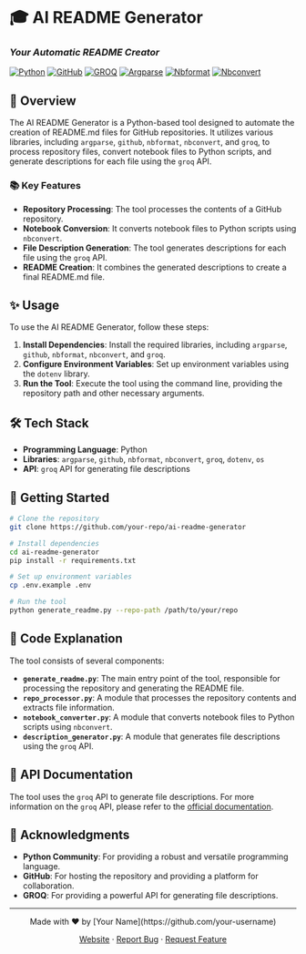 # 🎓 AI README Generator
### *Your Automatic README Creator*
[![Python](https://img.shields.io/badge/Python-3776AB?style=for-the-badge&logo=python&logoColor=white)](https://www.python.org/)
[![GitHub](https://img.shields.io/badge/GitHub-181717?style=for-the-badge&logo=github&logoColor=white)](https://github.com/)
[![GROQ](https://img.shields.io/badge/GROQ-F06835?style=for-the-badge&logo=sanity&logoColor=white)](https://www.sanity.io/docs/groq)
[![Argparse](https://img.shields.io/badge/Argparse-FF9900?style=for-the-badge&logo=python&logoColor=white)](https://docs.python.org/3/library/argparse.html)
[![Nbformat](https://img.shields.io/badge/Nbformat-181717?style=for-the-badge&logo=jupyter&logoColor=white)](https://nbformat.readthedocs.io/en/latest/)
[![Nbconvert](https://img.shields.io/badge/Nbconvert-181717?style=for-the-badge&logo=jupyter&logoColor=white)](https://nbconvert.readthedocs.io/en/latest/)

## 🌟 Overview
The AI README Generator is a Python-based tool designed to automate the creation of README.md files for GitHub repositories. It utilizes various libraries, including `argparse`, `github`, `nbformat`, `nbconvert`, and `groq`, to process repository files, convert notebook files to Python scripts, and generate descriptions for each file using the `groq` API.

### 📚 Key Features
- **Repository Processing**: The tool processes the contents of a GitHub repository.
- **Notebook Conversion**: It converts notebook files to Python scripts using `nbconvert`.
- **File Description Generation**: The tool generates descriptions for each file using the `groq` API.
- **README Creation**: It combines the generated descriptions to create a final README.md file.

## ✨ Usage
To use the AI README Generator, follow these steps:
1. **Install Dependencies**: Install the required libraries, including `argparse`, `github`, `nbformat`, `nbconvert`, and `groq`.
2. **Configure Environment Variables**: Set up environment variables using the `dotenv` library.
3. **Run the Tool**: Execute the tool using the command line, providing the repository path and other necessary arguments.

## 🛠️ Tech Stack
- **Programming Language**: Python
- **Libraries**: `argparse`, `github`, `nbformat`, `nbconvert`, `groq`, `dotenv`, `os`
- **API**: `groq` API for generating file descriptions

## 🚀 Getting Started
```bash
# Clone the repository
git clone https://github.com/your-repo/ai-readme-generator

# Install dependencies
cd ai-readme-generator
pip install -r requirements.txt

# Set up environment variables
cp .env.example .env

# Run the tool
python generate_readme.py --repo-path /path/to/your/repo
```

## 📱 Code Explanation
The tool consists of several components:
- **`generate_readme.py`**: The main entry point of the tool, responsible for processing the repository and generating the README file.
- **`repo_processor.py`**: A module that processes the repository contents and extracts file information.
- **`notebook_converter.py`**: A module that converts notebook files to Python scripts using `nbconvert`.
- **`description_generator.py`**: A module that generates file descriptions using the `groq` API.

## 🔗 API Documentation
The tool uses the `groq` API to generate file descriptions. For more information on the `groq` API, please refer to the [official documentation](https://www.sanity.io/docs/groq).

## 🙏 Acknowledgments
- **Python Community**: For providing a robust and versatile programming language.
- **GitHub**: For hosting the repository and providing a platform for collaboration.
- **GROQ**: For providing a powerful API for generating file descriptions.

---

<div align="center">
  Made with ❤️ by [Your Name](https://github.com/your-username)
  
  [Website](https://your-website.com) · [Report Bug](https://github.com/your-username/ai-readme-generator/issues) · [Request Feature](https://github.com/your-username/ai-readme-generator/issues)
</div>
